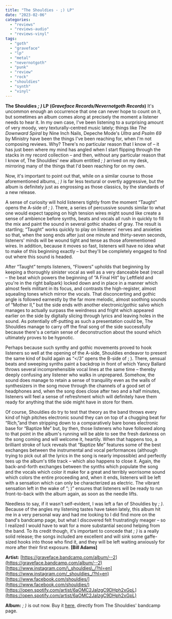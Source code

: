```yaml
---
title: "The Shouldies - ;) LP"
date: "2023-02-06"
categories: 
  - "reviews"
  - "reviews-audio"
  - "reviews-vinyl"
tags: 
  - "goth"
  - "graveface"
  - "lp"
  - "metal"
  - "nevernotgoth"
  - "punk"
  - "review"
  - "rock"
  - "shouldies"
  - "synth"
  - "vinyl"
---
```


**The Shouldies** **_; )_ LP** **(_Graveface Records/Nevernotgoth Records_)** It's uncommon enough an occurrence that one can never hope to count on it, but sometimes an album comes along at precisely the moment a listener needs to hear it. In my own case, I've been listening to a surprising amount of very moody, very texturally-centred music lately; things like _The Downward Spiral_ by Nine Inch Nails, Depeche Mode's _Ultra_ and _Psalm 69_ by Ministry have been the things I've been reaching for, when I'm not composing reviews. Why? There's no particular reason that I know of – it has just been where my mind has angled when I start flipping through the stacks in my record collection – and then, without any particular reason that I know of, The Shouldies' new album entitled _; )_ arrived on my desk, mirroring many of the things that I'd been reaching for on my own.

Now, it's important to point out that, while on a similar course to those aforementioned albums, _; )_ is far less textural or overtly aggressive, but the album is definitely just as engrossing as those classics, by the standards of a new release.

A sense of curiosity will hold listeners tightly from the moment “Taught” opens the A-side of _; )_. There, a series of percussive sounds similar to what one would expect tapping on high tension wires might sound like create a sense of ambience before synths, beats and vocals all rush in quickly to fill the mix and paint the sound in several gothic shades of gray. The result is startling; “Taught” works quickly to play on listeners' nerves and anxieties so that, when the song ends after just one minute and thirty-seven seconds, listeners' minds will be wound tight and tense as those aforementioned wires. In addition, because it moves so fast, listeners will have no idea what to make of this beginning exactly – but they'll be completely engaged to find out where this sound is headed.

After “Taught” tempts listeners, “Flowers” upholds that beginning by keeping a thoroughly sinister vocal as well as a very danceable beat (recall – the beat which powers the beginning of “A Final Hit” by Leftfield and you're in the right ballpark) locked down and in place in a manner which almost feels militant in its focus, and contrasts the high-register, almost squealing tones which mirror the vocals. That disconcerting and gothic angle is followed earnestly by the far more melodic, almost soothing sounds of “Mother II,” but the side ends with another electronic/gothic salvo which manages to actually surpass the weirdness and fright which appeared earlier on the side by digitally slicing through lyrics and leaving holes in the sound. As potentially off-putting as such a presentation could be, The Shouldies manage to carry off the final song of the side successfully because there's a certain sense of deconstruction about the sound which ultimately proves to be hypnotic.

Perhaps because such synthy and gothic movements proved to hook listeners so well at the opening of the A-side, Shouldies endeavor to present the same kind of build again as “</3” opens the B-side of ; ). There, sensual beats and sweeping synths paint a backdrop in front of which Yancy Ballard throws several incomprehensible vocal lines at the same time – thereby deeply confusing any listener who walks in unprepared. Somehow, the sound does manage to retain a sense of tranquility even as the walls of synthesizers in the song move through the channels of a good set of headphones and, when the song does close after two and a half minutes, listeners will feel a sense of refreshment which will definitely have them ready for anything that the side might have in store for them.

Of course, Shouldies do try to test that theory as the band throws every kind of high pitches electronic sound they can on top of a chugging beat for “Rich,”and then stripping down to a comparatively bare bones electronic base for “Baptize Me” but, by then, those listeners who have followed along to that point in the album's running will be able to see the fresh darkness on the song coming and will welcome it, heartily. When that happens too, a brilliant stroke of luck reveals that “Baptize Me” features some of the best exchanges between the instrumental and vocal performances (although trying to pick out all the lyrics in the song is nearly impossible) and perfectly tees up the album's title track – which also happens to close it. Again, the back-and-forth exchanges between the synths which populate the song and the vocals which color it make for a great and terribly worrisome sound which colors the entire proceeding and, when it ends, listeners will be left with a sensation which can only be characterized as electric. The vibrant sensation left in the wake of “; )” ensures that listeners will be ready to run front-to-back with the album again, as soon as the needle lifts.

Needless to say, if it wasn't self-evident, I was left a fan of Shouldies by _; )_. Because of the angles my listening tastes have taken lately, this album hit me in a very personal way and had me looking to I did find more on the band's bandcamp page, but what I discovered felt frustratingly meager – so I realized I would have to wait for a more substantial second helping from the band. To its credit though, it's important to concede that _; )_ is a really solid release; the songs included are excellent and will sink some gaffe-sized hooks into those who find it, and they will be left waiting anxiously for more after their first exposure. **\[Bill Adams\]**

**Artist:** [https://graveface.bandcamp.com/album/--2](https://graveface.bandcamp.com/album/--2) [https://www.instagram.com/\_shouldies\_/?hl=en](https://www.instagram.com/_shouldies_/?hl=en) [https://www.facebook.com/shouldies/](https://www.facebook.com/shouldies/) [https://open.spotify.com/artist/6aOMC2JaIzgC9DHph2xGpL](https://open.spotify.com/artist/6aOMC2JaIzgC9DHph2xGpL)

**Album:** _; )_ is out now. Buy it [here](https://graveface.bandcamp.com/album/--2), directly from The Shouldies' bandcamp page.
